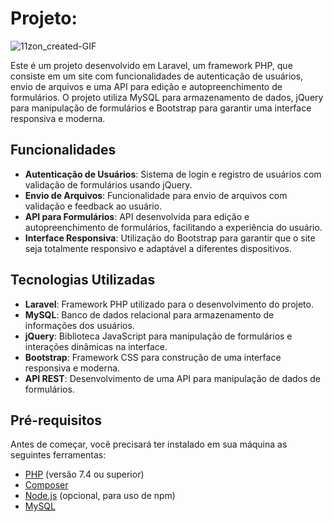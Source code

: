 # Projeto:
![11zon_created-GIF](https://github.com/user-attachments/assets/af826df3-a512-4933-8dab-62c936faef00)

Este é um projeto desenvolvido em Laravel, um framework PHP, que consiste em um site com funcionalidades de autenticação de usuários, envio de arquivos e uma API para edição e autopreenchimento de formulários. O projeto utiliza MySQL para armazenamento de dados, jQuery para manipulação de formulários e Bootstrap para garantir uma interface responsiva e moderna.

## Funcionalidades

- **Autenticação de Usuários**: Sistema de login e registro de usuários com validação de formulários usando jQuery.
- **Envio de Arquivos**: Funcionalidade para envio de arquivos com validação e feedback ao usuário.
- **API para Formulários**: API desenvolvida para edição e autopreenchimento de formulários, facilitando a experiência do usuário.
- **Interface Responsiva**: Utilização do Bootstrap para garantir que o site seja totalmente responsivo e adaptável a diferentes dispositivos.

## Tecnologias Utilizadas

- **Laravel**: Framework PHP utilizado para o desenvolvimento do projeto.
- **MySQL**: Banco de dados relacional para armazenamento de informações dos usuários.
- **jQuery**: Biblioteca JavaScript para manipulação de formulários e interações dinâmicas na interface.
- **Bootstrap**: Framework CSS para construção de uma interface responsiva e moderna.
- **API REST**: Desenvolvimento de uma API para manipulação de dados de formulários.

## Pré-requisitos

Antes de começar, você precisará ter instalado em sua máquina as seguintes ferramentas:
- [PHP](https://www.php.net/) (versão 7.4 ou superior)
- [Composer](https://getcomposer.org/)
- [Node.js](https://nodejs.org/) (opcional, para uso de npm)
- [MySQL](https://www.mysql.com/)
